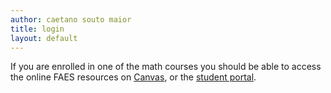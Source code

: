 ```yaml
---
author: caetano souto maior
title: login
layout: default
---
```


If you are enrolled in one of the math courses you should be able to access the online FAES resources on [Canvas](https://faes.instructure.com/login/canvas), or the [student portal](https://my.faes.org).
